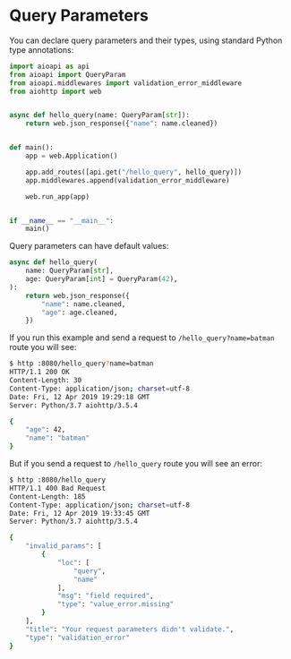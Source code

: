 # Query Parameters

You can declare query parameters and their types, using standard Python type annotations:

```python hl_lines="7"
import aioapi as api
from aioapi import QueryParam
from aioapi.middlewares import validation_error_middleware
from aiohttp import web


async def hello_query(name: QueryParam[str]):
    return web.json_response({"name": name.cleaned})


def main():
    app = web.Application()

    app.add_routes([api.get("/hello_query", hello_query)])
    app.middlewares.append(validation_error_middleware)

    web.run_app(app)


if __name__ == "__main__":
    main()
```

Query parameters can have default values:

```python hl_lines="3"
async def hello_query(
    name: QueryParam[str],
    age: QueryParam[int] = QueryParam(42),
):
    return web.json_response({
        "name": name.cleaned,
        "age": age.cleaned,
    })
```

If you run this example and send a request to `/hello_query?name=batman` route you will see:

```bash
$ http :8080/hello_query?name=batman
HTTP/1.1 200 OK
Content-Length: 30
Content-Type: application/json; charset=utf-8
Date: Fri, 12 Apr 2019 19:29:18 GMT
Server: Python/3.7 aiohttp/3.5.4

{
    "age": 42,
    "name": "batman"
}
```

But if you send a request to `/hello_query` route you will see an error:

```bash
$ http :8080/hello_query
HTTP/1.1 400 Bad Request
Content-Length: 185
Content-Type: application/json; charset=utf-8
Date: Fri, 12 Apr 2019 19:33:45 GMT
Server: Python/3.7 aiohttp/3.5.4

{
    "invalid_params": [
        {
            "loc": [
                "query",
                "name"
            ],
            "msg": "field required",
            "type": "value_error.missing"
        }
    ],
    "title": "Your request parameters didn't validate.",
    "type": "validation_error"
}
```
